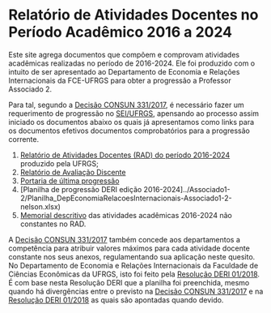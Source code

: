 # Relatório de Atividades Docentes no Período Acadêmico 2016 a 2024

Este site agrega documentos que compõem e comprovam atividades acadêmicas realizadas no período de 2016-2024.  Ele foi produzido com o intuito de ser apresentado ao Departamento de Economia e Relações Internacionais da FCE-UFRGS para obter a progressão a Professor Associado 2.

Para tal, segundo a [Decisão CONSUN 331/2017](https://www.ufrgs.br/cppd/wp-content/uploads/Dec331-17-Normas-de-progressao-e-promocao-docente-Modificada-outubro-2023.pdf), é necessário fazer um requerimento de progressão no [SEI/UFRGS](https://sei.ufrgs.br/), apensando ao processo assim iniciado os documentos abaixo os quais já apresentamos como links para os documentos efetivos documentos comprobatórios para a progressão corrente. 

1. [Relatório de Atividades Docentes (RAD) do período 2016-2024](https://github.com/ecompfin-ufrgs/progressao_promocao_ufrgs/blob/main/Associado1-2/rad-2016-2024.pdf) produzido pela UFRGS;
2. [Relatório de Avaliação Discente](./Associado1-2/relatorio_avaliacao_discente-2016-2024.pdf)
3. [Portaria de última progressão](../Associado1-2/portaria_ultima_progressao_nelson.pdf)
4. [Planilha de progressão DERI edição 2016-2024]../Associado1-2/Planilha_DepEconomiaRelacoesInternacionais-Associado1-2-nelson.xlsx)
5. [Memorial descritivo](memorial2016-2024.md)  das atividades acadêmicas 2016-2024 não constantes no RAD.

A  [Decisão CONSUN 331/2017](https://www.ufrgs.br/cppd/wp-content/uploads/Dec331-17-Normas-de-progressao-e-promocao-docente-Modificada-outubro-2023.pdf) também concede aos departamentos a competência para atribuir valores máximos para cada atividade docente constante nos seus anexos, regulamentando sua aplicação neste quesito.  No Departamento de Economia e Relações Internacionais da Faculdade de Ciências Econômicas da UFRGS, isto foi feito pela [Resolução DERI 01/2018](https://www.ufrgs.br/cppd/wp-content/uploads/Resolucao_DepEconomiaRela%C3%A7%C3%B5esInternacionais.pdf). É com base nesta Resolução DERI que a planilha foi preenchida, mesmo quando há divergências entre o previsto na [Decisão CONSUN 331/2017](https://www.ufrgs.br/cppd/wp-content/uploads/Dec331-17-Normas-de-progressao-e-promocao-docente-Modificada-outubro-2023.pdf) e na  [Resolução DERI 01/2018](https://www.ufrgs.br/cppd/wp-content/uploads/Resolucao_DepEconomiaRela%C3%A7%C3%B5esInternacionais.pdf) as quais são apontadas quando devido.



